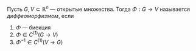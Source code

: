 Пусть $G, V \subset \mathbb{R}^n$ — открытые множества.
Тогда $\Phi : G \to V$ называется *диффеоморфизмом*, если 
1. $\Phi$ — биекция
2. $\Phi \in C^{(1)}(G \to V)$
3. $\Phi^{-1} \in C^{(1)}(V \to G)$